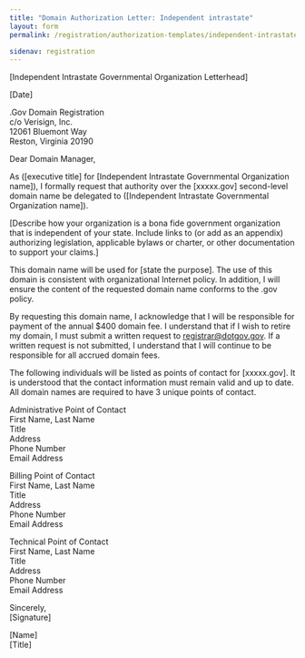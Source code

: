 ```yaml
---
title: "Domain Authorization Letter: Independent intrastate"
layout: form
permalink: /registration/authorization-templates/independent-intrastate/

sidenav: registration
---
```


[Independent Intrastate Governmental Organization Letterhead]

[Date]

.Gov Domain Registration  
c/o Verisign, Inc.  
12061 Bluemont Way  
Reston, Virginia 20190

Dear Domain Manager,

As ([executive title] for [Independent Intrastate Governmental Organization name]), I formally request that authority over the [xxxxx.gov] second-level domain name be delegated to ([Independent Intrastate Governmental Organization name]).

[Describe how your organization is a bona fide government organization that is independent of your state. Include links to (or add as an appendix) authorizing legislation, applicable bylaws or charter, or other documentation to support your claims.]

This domain name will be used for [state the purpose]. The use of this domain is consistent with organizational Internet policy. In addition, I will ensure the content of the requested domain name conforms to the .gov policy.

By requesting this domain name, I acknowledge that I will be responsible for payment of the annual $400 domain fee. I understand that if I wish to retire my domain, I must submit a written request to registrar@dotgov.gov. If a written request is not submitted, I understand that I will continue to be responsible for all accrued domain fees.

The following individuals will be listed as points of contact for [xxxxx.gov]. It is understood that the contact information must remain valid and up to date. All domain names are required to have 3 unique points of contact.

Administrative Point of Contact  
First Name, Last Name  
Title  
Address  
Phone Number  
Email Address  

Billing Point of Contact  
First Name, Last Name  
Title  
Address  
Phone Number  
Email Address  

Technical Point of Contact  
First Name, Last Name  
Title  
Address  
Phone Number  
Email Address  

Sincerely,  
[Signature]

[Name]  
[Title]
